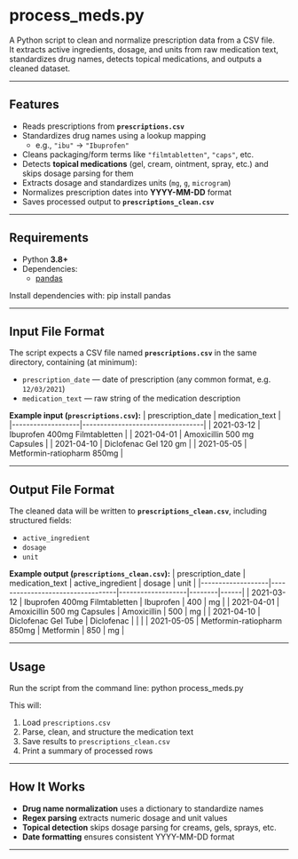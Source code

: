 # process_meds.py

A Python script to clean and normalize prescription data from a CSV file.  
It extracts active ingredients, dosage, and units from raw medication text, standardizes drug names, detects topical medications, and outputs a cleaned dataset.

---

## Features

- Reads prescriptions from **`prescriptions.csv`**
- Standardizes drug names using a lookup mapping  
  - e.g., `"ibu"` → `"Ibuprofen"`
- Cleans packaging/form terms like `"filmtabletten"`, `"caps"`, etc.
- Detects **topical medications** (gel, cream, ointment, spray, etc.) and skips dosage parsing for them
- Extracts dosage and standardizes units (`mg`, `g`, `microgram`)
- Normalizes prescription dates into **YYYY-MM-DD** format
- Saves processed output to **`prescriptions_clean.csv`**

---

## Requirements

- Python **3.8+**
- Dependencies:
  - [pandas](https://pandas.pydata.org)

Install dependencies with: pip install pandas


---

## Input File Format

The script expects a CSV file named **`prescriptions.csv`** in the same directory, containing (at minimum):

- `prescription_date` — date of prescription (any common format, e.g. `12/03/2021`)
- `medication_text` — raw string of the medication description

**Example input (`prescriptions.csv`):**
| prescription_date | medication_text                  |
|-------------------|----------------------------------|
| 2021-03-12        | Ibuprofen 400mg Filmtabletten    |
| 2021-04-01        | Amoxicillin 500 mg Capsules      |
| 2021-04-10        | Diclofenac Gel 120 gm            |
| 2021-05-05        | Metformin-ratiopharm 850mg       |




---

## Output File Format

The cleaned data will be written to **`prescriptions_clean.csv`**, including structured fields:

- `active_ingredient`
- `dosage`
- `unit`

**Example output (`prescriptions_clean.csv`):**
| prescription_date | medication_text                  | active_ingredient | dosage | unit |
|-------------------|----------------------------------|-------------------|--------|------|
| 2021-03-12        | Ibuprofen 400mg Filmtabletten    | Ibuprofen         | 400    | mg   |
| 2021-04-01        | Amoxicillin 500 mg Capsules      | Amoxicillin       | 500    | mg   |
| 2021-04-10        | Diclofenac Gel Tube              | Diclofenac        |        |      |
| 2021-05-05        | Metformin-ratiopharm 850mg       | Metformin         | 850    | mg   |




---

## Usage

Run the script from the command line: python process_meds.py


This will:
1. Load `prescriptions.csv`
2. Parse, clean, and structure the medication text
3. Save results to `prescriptions_clean.csv`
4. Print a summary of processed rows

---

## How It Works

- **Drug name normalization** uses a dictionary to standardize names  
- **Regex parsing** extracts numeric dosage and unit values  
- **Topical detection** skips dosage parsing for creams, gels, sprays, etc.  
- **Date formatting** ensures consistent YYYY-MM-DD format  

---







